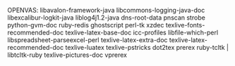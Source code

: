 OPENVAS: libavalon-framework-java libcommons-logging-java-doc libexcalibur-logkit-java liblog4j1.2-java dns-root-data pnscan strobe python-gvm-doc ruby-redis ghostscript
  perl-tk xzdec texlive-fonts-recommended-doc texlive-latex-base-doc icc-profiles libfile-which-perl libspreadsheet-parseexcel-perl texlive-latex-extra-doc
  texlive-latex-recommended-doc texlive-luatex texlive-pstricks dot2tex prerex ruby-tcltk | libtcltk-ruby texlive-pictures-doc vprerex
